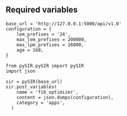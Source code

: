 Required variables
------------------

    base_url = 'http://127.0.0.1:5000/api/v1.0'
    configuration = {
        lem_prefixes = '24',
        max_lem_prefixes = 200000,
        max_lpm_prefixes = 16000,
        age = 168,
    }

    from pySIR.pySIR import pySIR
    import json

    sir = pySIR(base_url)
    sir.post_variables(
        name = 'fib_optimizer',
        content = json.dumps(configuration),
        category = 'apps',
      )
